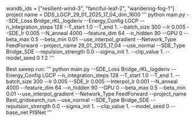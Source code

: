 
wandb_ids = ["resilient-wind-3", "fanciful-leaf-2", "wandering-fog-1"]
project name = DDS_LGCP_29_01_2025_17_04_dim_1600
'''
python main.py --SDE_Loss Bridge_rKL_logderiv --Energy_Config LGCP --n_integration_steps 128 --T_start 1.0 --T_end 1. --batch_size 300 --lr 0.005 --SDE_lr 0.005 --N_anneal 4000 --feature_dim 64 --n_hidden 90 --GPU 0 --beta_max 0.5 --beta_min 0.01 --use_interpol_gradient --Network_Type FeedForward --project_name 29_01_2025_17_04 --use_normal --SDE_Type Bridge_SDE --repulsion_strength 0.0 --sigma_init 1. --clip_value 1. --model_seed 0 1 2
'''



Best sweep run:
'''
python main.py --SDE_Loss Bridge_rKL_logderiv --Energy_Config LGCP --n_integration_steps 128 --T_start 1.0 --T_end 1. --batch_size 300 --lr 0.005 --SDE_lr 0.005 --Interpol_lr 0.001 --N_anneal 4000 --feature_dim 64 --n_hidden 90 --GPU 0 --beta_max 0.5 --beta_min 0.01 --use_interpol_gradient --Network_Type FeedForward --project_name Best_gridsearch_run --use_normal --SDE_Type Bridge_SDE --repulsion_strength 0.0 --sigma_init 1. --clip_value 1. --model_seed 0 --base_net PISNet
'''